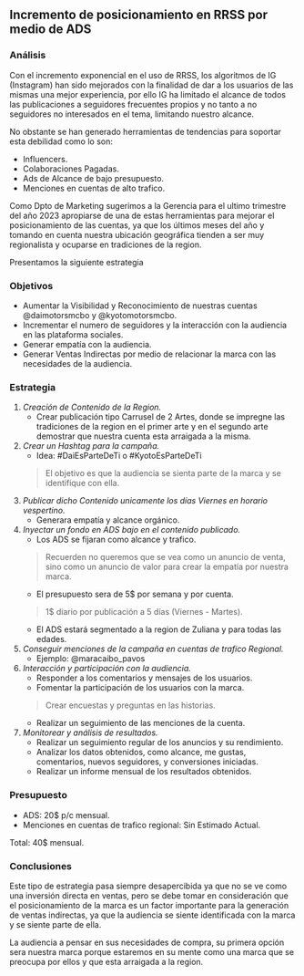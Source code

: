 ## Incremento de posicionamiento en RRSS por medio de ADS

### Análisis

Con el incremento exponencial en el uso de RRSS, los algoritmos de IG (Instagram) han sido mejorados con la finalidad de dar a los usuarios de las mismas una mejor experiencia, por ello IG ha limitado el alcance de todos las publicaciones a seguidores frecuentes propios y no tanto a no seguidores no interesados en el tema, limitando nuestro alcance.

No obstante se han generado herramientas de tendencias para soportar esta debilidad como lo son:

- Influencers.
- Colaboraciones Pagadas.
- Ads de Alcance de bajo presupuesto.
- Menciones en cuentas de alto trafico.

Como Dpto de Marketing sugerimos a la Gerencia para el ultimo trimestre del año 2023 apropiarse de una de estas herramientas para mejorar el posicionamiento de las cuentas, ya que los últimos meses del año y tomando en cuenta nuestra ubicación geográfica tienden a ser muy regionalista y ocuparse en tradiciones de la region.

Presentamos la siguiente estrategia

### Objetivos

- Aumentar la Visibilidad y Reconocimiento de nuestras cuentas @daimotorsmcbo y @kyotomotorsmcbo.
- Incrementar el numero de seguidores y la interacción con la audiencia en las plataforma sociales.
- Generar empatía con la audiencia.
- Generar Ventas Indirectas por medio de relacionar la marca con las necesidades de la audiencia.

### Estrategia

1. *Creación de Contenido de la Region.*
    - Crear publicación tipo Carrusel de 2 Artes, donde se impregne las tradiciones de la region en el primer arte y en el segundo arte demostrar que nuestra cuenta esta arraigada a la misma.
2. *Crear un Hashtag para la campaña.*
    - Idea: #DaiEsParteDeTi o #KyotoEsParteDeTi
    > El objetivo es que la audiencia se sienta parte de la marca y se identifique con ella.
3. *Publicar dicho Contenido unicamente los días Viernes en horario vespertino.*
    - Generara empatía y alcance orgánico.
4. *Inyectar un fondo en ADS bajo en el contenido publicado.*
    - Los ADS se fijaran como alcance y trafico.
    > Recuerden no queremos que se vea como un anuncio de venta, sino como un anuncio de valor para crear la empatía por nuestra marca.
    - El presupuesto sera de 5$ por semana y por cuenta.
    > 1$ diario por publicación a 5 días (Viernes - Martes).
    - El ADS estará segmentado a la region de Zuliana y para todas las edades.
5. *Conseguir menciones de la campaña en cuentas de trafico Regional.*
    - Ejemplo: @maracaibo_pavos
6. *Interacción y participación con la audiencia.*
    - Responder a los comentarios y mensajes de los usuarios.
    - Fomentar la participación de los usuarios con la marca.
    > Crear encuestas y preguntas en las historias.
    - Realizar un seguimiento de las menciones de la cuenta.
7. *Monitorear y análisis de resultados.*
    - Realizar un seguimiento regular de los anuncios y su rendimiento.
    - Analizar los datos obtenidos, como alcance, me gustas, comentarios, nuevos seguidores, y conversiones iniciadas.
    - Realizar un informe mensual de los resultados obtenidos.

### Presupuesto

- ADS: 20$ p/c mensual.
- Menciones en cuentas de trafico regional: Sin Estimado Actual.

Total: 40$ mensual.

### Conclusiones

Este tipo de estrategia pasa siempre desapercibida ya que no se ve como una inversión directa en ventas, pero se debe tomar en consideración que el posicionamiento de la marca es un factor importante para la generación de ventas indirectas, ya que la audiencia se siente identificada con la marca y se siente parte de ella.

La audiencia a pensar en sus necesidades de compra, su primera opción sera nuestra marca porque estaremos en su mente como una marca que se preocupa por ellos y que esta arraigada a la region.






